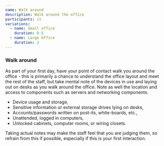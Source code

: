 ```yaml
---
name: Walk around
description: Walk around the office
participants: it
variations:
  - name: Small office
    duration: 0.5
  - name: Large Office
    duration: 2
---
```


### Walk around

As part of your first day, have your point of contact walk you around the office - this is primarily a chance to understand the office layout and meet the rest of the staff, but take mental note of the devices in use and laying out on desks as you walk around the office.  Note as well the location and access to components such as servers and networking components.

  * Device usage and storage,
  * Sensitive information or external storage drives lying on desks,
  * Accounts/passwords written on post-its, white-boards, etc.,
  * Unattended, logged in computers,
  * Unlocked cabinets, computer rooms, or wiring closets.

Taking actual notes may make the staff feel that you are judging them, so refrain from this if possible, especially if this is your first interaction.
